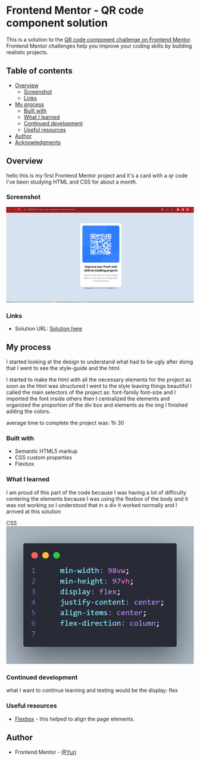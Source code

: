# Frontend Mentor - QR code component solution

This is a solution to the [QR code component challenge on Frontend Mentor](https://www.frontendmentor.io/challenges/qr-code-component-iux_sIO_H). Frontend Mentor challenges help you improve your coding skills by building realistic projects. 

## Table of contents

- [Overview](#overview)
  - [Screenshot](#screenshot)
  - [Links](#links)
- [My process](#my-process)
  - [Built with](#built-with)
  - [What I learned](#what-i-learned)
  - [Continued development](#continued-development)
  - [Useful resources](#useful-resources)
- [Author](#author)
- [Acknowledgments](#acknowledgments)

## Overview
hello this is my first Frontend Mentor project and it's a card with a qr code I've been studying HTML and CSS for about a month.

### Screenshot

![](./images/qr-code-solucao-desktop.png)


### Links

- Solution URL: [Solution here](https://yuri151.github.io/qr-code-component-main/)

## My process
I started looking at the design to understand what had to be ugly after doing that I went to see the style-guide and the html.

I started to make the html with all the necessary elements for the project as soon as the html was structured I went to the style leaving things beautiful I called the main selectors of the project as: font-family font-size and I imported the font inside others then I centralized the elements and organized the proportion of the div box and elements as the img I finished adding the colors.

average time to complete the project was: 1h 30

### Built with

- Semantic HTML5 markup
- CSS custom properties
- Flexbox


### What I learned
I am proud of this part of the code because I was having a lot of difficulty centering the elements because I was using the flexbox of the body and it was not working so I understood that in a div it worked normally and I arrived at this solution

CSS
![](./images/flexbox.png)


### Continued development

what I want to continue learning and testing would be the display: flex

### Useful resources

- [Flexbox](https://www.w3schools.com/css/css3_flexbox.asp) - this helped to align the page elements.

## Author
- Frontend Mentor - [@Yuri](https://www.frontendmentor.io/profile/yuri151")
